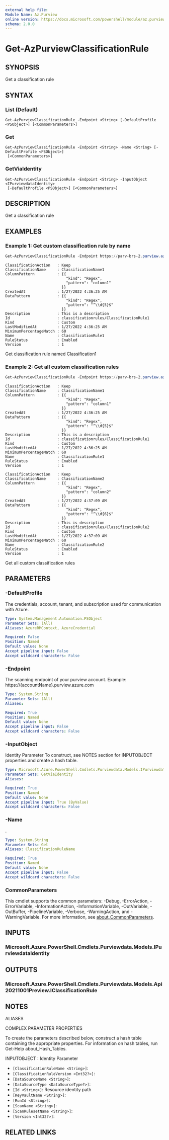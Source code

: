 ```yaml
---
external help file:
Module Name: Az.Purview
online version: https://docs.microsoft.com/powershell/module/az.purview/get-azpurviewclassificationrule
schema: 2.0.0
---
```


# Get-AzPurviewClassificationRule

## SYNOPSIS
Get a classification rule

## SYNTAX

### List (Default)
```
Get-AzPurviewClassificationRule -Endpoint <String> [-DefaultProfile <PSObject>] [<CommonParameters>]
```

### Get
```
Get-AzPurviewClassificationRule -Endpoint <String> -Name <String> [-DefaultProfile <PSObject>]
 [<CommonParameters>]
```

### GetViaIdentity
```
Get-AzPurviewClassificationRule -Endpoint <String> -InputObject <IPurviewdataIdentity>
 [-DefaultProfile <PSObject>] [<CommonParameters>]
```

## DESCRIPTION
Get a classification rule

## EXAMPLES

### Example 1: Get custom classification rule by name
```powershell
Get-AzPurviewClassificationRule -Endpoint https://parv-brs-2.purview.azure.com/ -Name ClassificationRule1
```

```output
ClassificationAction   : Keep
ClassificationName     : ClassificationName1
ColumnPattern          : {{
                           "kind": "Regex",
                           "pattern": "column1"
                         }}
CreatedAt              : 1/27/2022 4:36:25 AM
DataPattern            : {{
                           "kind": "Regex",
                           "pattern": "^\\d{5}$"
                         }}
Description            : This is a description
Id                     : classificationrules/ClassificationRule1
Kind                   : Custom
LastModifiedAt         : 1/27/2022 4:36:25 AM
MinimumPercentageMatch : 60
Name                   : ClassificationRule1
RuleStatus             : Enabled
Version                : 1
```

Get classification rule named Classification1

### Example 2: Get all custom classification rules
```powershell
Get-AzPurviewClassificationRule -Endpoint https://parv-brs-2.purview.azure.com/
```

```output
ClassificationAction   : Keep
ClassificationName     : ClassificationName1
ColumnPattern          : {{
                           "kind": "Regex",
                           "pattern": "column1"
                         }}
CreatedAt              : 1/27/2022 4:36:25 AM
DataPattern            : {{
                           "kind": "Regex",
                           "pattern": "^\\d{5}$"
                         }}
Description            : This is a description
Id                     : classificationrules/ClassificationRule1
Kind                   : Custom
LastModifiedAt         : 1/27/2022 4:36:25 AM
MinimumPercentageMatch : 60
Name                   : ClassificationRule1
RuleStatus             : Enabled
Version                : 1

ClassificationAction   : Keep
ClassificationName     : ClassificationName2
ColumnPattern          : {{
                           "kind": "Regex",
                           "pattern": "column2"
                         }}
CreatedAt              : 1/27/2022 4:37:09 AM
DataPattern            : {{
                           "kind": "Regex",
                           "pattern": "^\\d{6}$"
                         }}
Description            : This is description
Id                     : classificationrules/ClassificationRule2
Kind                   : Custom
LastModifiedAt         : 1/27/2022 4:37:09 AM
MinimumPercentageMatch : 60
Name                   : ClassificationRule2
RuleStatus             : Enabled
Version                : 1
```

Get all custom classification rules

## PARAMETERS

### -DefaultProfile
The credentials, account, tenant, and subscription used for communication with Azure.

```yaml
Type: System.Management.Automation.PSObject
Parameter Sets: (All)
Aliases: AzureRMContext, AzureCredential

Required: False
Position: Named
Default value: None
Accept pipeline input: False
Accept wildcard characters: False
```

### -Endpoint
The scanning endpoint of your purview account.
Example: https://{accountName}.purview.azure.com

```yaml
Type: System.String
Parameter Sets: (All)
Aliases:

Required: True
Position: Named
Default value: None
Accept pipeline input: False
Accept wildcard characters: False
```

### -InputObject
Identity Parameter
To construct, see NOTES section for INPUTOBJECT properties and create a hash table.

```yaml
Type: Microsoft.Azure.PowerShell.Cmdlets.Purviewdata.Models.IPurviewdataIdentity
Parameter Sets: GetViaIdentity
Aliases:

Required: True
Position: Named
Default value: None
Accept pipeline input: True (ByValue)
Accept wildcard characters: False
```

### -Name
.

```yaml
Type: System.String
Parameter Sets: Get
Aliases: ClassificationRuleName

Required: True
Position: Named
Default value: None
Accept pipeline input: False
Accept wildcard characters: False
```

### CommonParameters
This cmdlet supports the common parameters: -Debug, -ErrorAction, -ErrorVariable, -InformationAction, -InformationVariable, -OutVariable, -OutBuffer, -PipelineVariable, -Verbose, -WarningAction, and -WarningVariable. For more information, see [about_CommonParameters](http://go.microsoft.com/fwlink/?LinkID=113216).

## INPUTS

### Microsoft.Azure.PowerShell.Cmdlets.Purviewdata.Models.IPurviewdataIdentity

## OUTPUTS

### Microsoft.Azure.PowerShell.Cmdlets.Purviewdata.Models.Api20211001Preview.IClassificationRule

## NOTES

ALIASES

COMPLEX PARAMETER PROPERTIES

To create the parameters described below, construct a hash table containing the appropriate properties. For information on hash tables, run Get-Help about_Hash_Tables.


INPUTOBJECT <IPurviewdataIdentity>: Identity Parameter
  - `[ClassificationRuleName <String>]`: 
  - `[ClassificationRuleVersion <Int32?>]`: 
  - `[DataSourceName <String>]`: 
  - `[DataSourceType <DataSourceType?>]`: 
  - `[Id <String>]`: Resource identity path
  - `[KeyVaultName <String>]`: 
  - `[RunId <String>]`: 
  - `[ScanName <String>]`: 
  - `[ScanRulesetName <String>]`: 
  - `[Version <Int32?>]`: 

## RELATED LINKS

